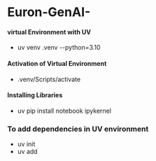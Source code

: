 # Euron-GenAI-

#### virtual Environment with UV
- uv venv .venv --python=3.10

#### Activation of Virtual Environment
- .venv/Scripts/activate

#### Installing Libraries
- uv pip install notebook ipykernel

### To add dependencies in UV environment
- uv init
- uv add <package name>